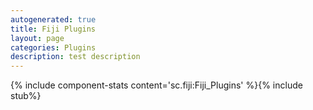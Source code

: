 ```yaml
---
autogenerated: true
title: Fiji Plugins
layout: page
categories: Plugins
description: test description
---
```


{% include component-stats content='sc.fiji:Fiji\_Plugins' %}{% include stub%}



